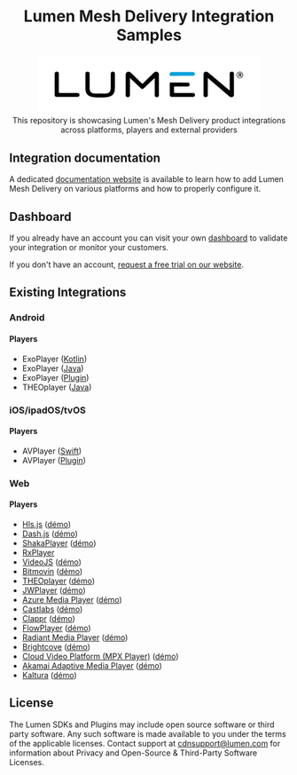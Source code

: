 <head>
  <link rel="icon" type="image/x-icon" href="../favicon.png" />
</head>
<h1 align="center">
  Lumen Mesh Delivery Integration Samples
</h1>
<p align="center">
  <img alt="Lumen" src="../assets/lumen_logo.png" width="400" />
  <br />
  <span>This repository is showcasing Lumen's Mesh Delivery product integrations across platforms, players and external providers</span>
</p>

## Integration documentation

A dedicated [documentation website](https://www.lumen.com/help/en-us/cdn/mesh-delivery-for-streaming.html) is available to learn how to add Lumen Mesh Delivery on various platforms and how to properly configure it.

## Dashboard

If you already have an account you can visit your own [dashboard](https://dashboard.streamroot.io) to validate your integration or monitor your customers.

If you don't have an account, [request a free trial on our website](https://www.lumen.com/en-us/edge-computing/mesh-delivery.html).

## Existing Integrations

### Android

#### Players

- ExoPlayer ([Kotlin](android/ExoPlayerMeshDelivery))
- ExoPlayer ([Java](android/ExoPlayerMeshDeliveryJava))
- ExoPlayer ([Plugin](android/ExoPlayerMeshDeliveryPlugin))
- THEOplayer ([Java](android/THEOplayerMeshDeliveryJava))

### iOS/ipadOS/tvOS

#### Players

- AVPlayer ([Swift](ios/AVPlayerMeshDelivery))
- AVPlayer ([Plugin](ios/AVPlayerMeshDeliveryPlugin))

### Web

#### Players

- [Hls.js](https://www.lumen.com/help/en-us/cdn/mesh-delivery-for-streaming/mesh-delivery-web/integration-for-web/mesh-delivery-hlsjs.html) ([démo](web/hls.js/hlsjs-wrapper.html))
- [Dash.js](https://www.lumen.com/help/en-us/cdn/mesh-delivery-for-streaming/mesh-delivery-web/integration-for-web/mesh-delivery-dashjs.html) ([démo](web/dash.js/dashjs-wrapper.html))
- [ShakaPlayer](https://www.lumen.com/help/en-us/cdn/mesh-delivery-for-streaming/mesh-delivery-web/integration-for-web/mesh-delivery-shaka-player.html) ([démo](web/shaka-player/shakaplayer-wrapper.html))
- [RxPlayer](https://www.lumen.com/help/en-us/cdn/mesh-delivery-for-streaming/mesh-delivery-web/integration-for-web/mesh-delivery-rx.html)
- [VideoJS](https://www.lumen.com/help/en-us/cdn/mesh-delivery-for-streaming/mesh-delivery-web/integration-for-web/mesh-delivery-videojs.html) ([démo](web/video.js/hlsjs-videojs.html))
- [Bitmovin](https://www.lumen.com/help/en-us/cdn/mesh-delivery-for-streaming/mesh-delivery-web/integration-for-web/mesh-delivery-bitmovin.html) ([démo](web/bitmovin/bitmovin.html))
- [THEOplayer](https://www.lumen.com/help/en-us/cdn/mesh-delivery-for-streaming/mesh-delivery-web/integration-for-web/mesh-delivery-theoplayer.html) ([démo](web/theoplayer/theoplayer.html))
- [JWPlayer](https://www.lumen.com/help/en-us/cdn/mesh-delivery-for-streaming/mesh-delivery-web/integration-for-web/mesh-delivery-jwplayer.html) ([démo](web/jwplayer/hlsjs-jwplayer.html))
- [Azure Media Player](https://www.lumen.com/help/en-us/cdn/mesh-delivery-for-streaming/mesh-delivery-web/integration-for-web/mesh-delivery-azure-media-player.html) ([démo](web/azure-media-player/azuremp.html))
- [Castlabs](https://www.lumen.com/help/en-us/cdn/mesh-delivery-for-streaming/mesh-delivery-web/integration-for-web/mesh-delivery-castlabs.html) ([démo](web/castlabs/castlabs.html))
- [Clappr](https://www.lumen.com/help/en-us/cdn/mesh-delivery-for-streaming/mesh-delivery-web/integration-for-web/mesh-delivery-clappr.html) ([démo](web/clappr/hlsjs-clappr.html))
- [FlowPlayer](https://www.lumen.com/help/en-us/cdn/mesh-delivery-for-streaming/mesh-delivery-web/integration-for-web/mesh-delivery-flowplayer.html) ([démo](web/flowplayer/flowplayer.html))
- [Radiant Media Player](https://www.lumen.com/help/en-us/cdn/mesh-delivery-for-streaming/mesh-delivery-web/integration-for-web/mesh-delivery-radiant.html) ([démo](web/radiant-media-player/radiant.html))
- [Brightcove](https://www.lumen.com/help/en-us/cdn/mesh-delivery-for-streaming/mesh-delivery-web/integration-for-web/mesh-delivery-brightcove.html) ([démo](web/brightcove/brightcove.html))
- [Cloud Video Platform (MPX Player)](https://www.lumen.com/help/en-us/cdn/mesh-delivery-for-streaming/mesh-delivery-web/integration-for-web/mesh-delivery-mpx.html) ([démo](web/mpx/mpx.html))
- [Akamai Adaptive Media Player](https://www.lumen.com/help/en-us/cdn/mesh-delivery-for-streaming/mesh-delivery-web/integration-for-web/mesh-delivery-akamai.html) ([démo](web/akamai-adaptive-media-player/akamai.html))
- [Kaltura](https://www.lumen.com/help/en-us/cdn/mesh-delivery-for-streaming/mesh-delivery-web/integration-for-web/mesh-delivery-kaltura-v7.html) ([démo](web/kaltura/kaltura.html))

## License

The Lumen SDKs and Plugins may include open source software or third party software. Any such software is made available to you under the terms of the applicable licenses. Contact support at [cdnsupport@lumen.com](mailto:cdnsupport@lumen.com) for information about Privacy and Open-Source & Third-Party Software Licenses.

